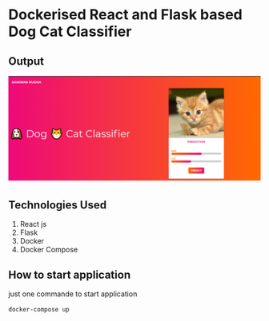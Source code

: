 # Dockerised React and Flask based Dog Cat Classifier

## Output
![output](./assets/s1.png)

## Technologies Used

1. React js
2. Flask 
3. Docker
4. Docker Compose

## How to start application
just one commande to start application

```commandline
docker-compose up
```
